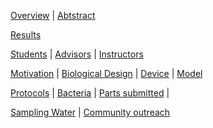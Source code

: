 [Overview](http://2013.igem.org/Team:Buenos_Aires/_summary) |
[Abtstract](http://2013.igem.org/Team:Buenos_Aires/_abstract)

[Results](http://2013.igem.org/Team:Buenos_Aires/_results)

[Students](http://2013.igem.org/Team:Buenos_Aires/_students) |
[Advisors](http://2013.igem.org/Team:Buenos_Aires/_advisors) |
[Instructors](http://2013.igem.org/Team:Buenos_Aires/_instructors)

[Motivation](http://2013.igem.org/Team:Buenos_Aires/_motivation) |
[Biological Design](http://2013.igem.org/Team:Buenos_Aires/_biological_design) |
[Device](http://2013.igem.org/Team:Buenos_Aires/_device) |
[Model](http://2013.igem.org/Team:Buenos_Aires/_model)

[Protocols](http://2013.igem.org/Team:Buenos_Aires/_protocols) |
[Bacteria](http://2013.igem.org/Team:Buenos_Aires/_bacteria) |
[Parts submitted](http://2013.igem.org/Team:Buenos_Aires/_tabladepartes) |

[Sampling Water](http://2013.igem.org/Team:Buenos_Aires/_mapaarsenico) |
[Community outreach](http://2013.igem.org/Team:Buenos_Aires/_outreach)
